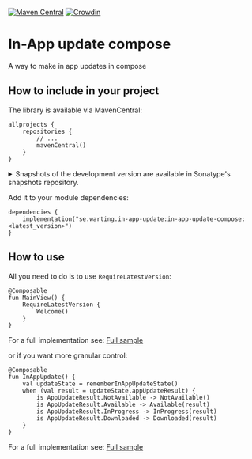  [![Maven Central](https://maven-badges.herokuapp.com/maven-central/se.warting.in-app-update/in-app-update-compose/badge.png)](https://maven-badges.herokuapp.com/maven-central/se.warting.in-app-update/in-app-update-compose)
[![Crowdin](https://badges.crowdin.net/in-app-update-compose/localized.svg)](https://crowdin.com/project/in-app-update-compose)

# In-App update compose

A way to make in app updates in compose

## How to include in your project

The library is available via MavenCentral:

```
allprojects {
    repositories {
        // ...
        mavenCentral()
    }
}
```


<details>
<summary>Snapshots of the development version are available in Sonatype's snapshots repository.</summary>
<p>

[![Sonatype Nexus (Snapshots)](https://img.shields.io/nexus/s/se.warting.in-app-update/in-app-update-compose?server=https%3A%2F%2Foss.sonatype.org)](https://oss.sonatype.org/content/repositories/snapshots/se/warting/in-app-update/in-app-update-compose/)

```groovy
allprojects {
    repositories {
        // ...
        maven {
            url 'https://oss.sonatype.org/content/repositories/snapshots/'
        }
    }
}
```

</p>
</details>

Add it to your module dependencies:

```
dependencies {
    implementation("se.warting.in-app-update:in-app-update-compose:<latest_version>")
}
```

## How to use

All you need to do is to use `RequireLatestVersion`:
```
@Composable
fun MainView() {
    RequireLatestVersion {
        Welcome()
    }
}
```
For a full implementation
see: [Full sample](app/src/main/java/se/warting/appupdatecompose/UiActivity.kt)

or if you want more granular control:
```
@Composable
fun InAppUpdate() {
    val updateState = rememberInAppUpdateState()
    when (val result = updateState.appUpdateResult) {
        is AppUpdateResult.NotAvailable -> NotAvailable()
        is AppUpdateResult.Available -> Available(result)
        is AppUpdateResult.InProgress -> InProgress(result)
        is AppUpdateResult.Downloaded -> Downloaded(result)
    }
}
```

For a full implementation
see: [Full sample](app/src/main/java/se/warting/appupdatecompose/MainActivity.kt)
